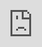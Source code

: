 
## Week 1 Assignment: Flixster

Submitted by: **Isa Escobar**

Estimated time spent: **12** hours spent in total

Deployed Application (optional): [Flixster Deployed Site](https://ileanaescobar.github.io/)

### Application Features

#### CORE FEATURES

- [x] User can view a list of current movies from The Movie Database API as a grid view
  - The grid element should have an id of `movies-grid`
  - Each movie wrapper element should have a class of `movie-card`
- [x] For each movie displayed, user can see the following details:
  - Title - the element should have a class of `movie-title`
  - Image - the `img` element should have a class of `movie-poster`
  - Votes - the element should have a class of `movie-votes`
- [x] User can load more current movies by clicking a button at the bottom of the list
  - The button should have an id of `load-more-movies-btn`.
  - When clicked, the page should not refresh.
  - New movies should simply be added to the bottom
- [x] Allow users to search for movies and display them in a grid view
  - There should be a search input element with an id of `search-input`
  - Users should be able to type into the input
  - When a user hits 'Enter', it should send a search request to the movies API
  - The results from the search should be displayed on the page
  - There should be a close icon with an id of `close-search-btn` that exits the search, clears results, and shows the current movies displayed previously
- [x] Website accounts for basic HTML/CSS accessibility features
- [x] Website should be responsive

#### STRETCH FEATURES

- [x] Deploy website using GitHub Pages. 
- [x] Allow user to view more details about a movie within a popup.
- [x] Improve the user experience through CSS & animation.
- [x] Allow movie video trailers to be played using [embedded YouTube](https://support.google.com/youtube/answer/171780?hl=en)
- [ ] Implement anything else that you can get done to improve the app functionality!

### Walkthrough Video

`TODO://` Add the embedded URL code to your animated app walkthrough below, `<iframe 
src="https://www.loom.com/embed/ca614a1f94d14e0ea1d599e04f255b3f" frameborder="0" 
webkitallowfullscreen mozallowfullscreen allowfullscreen 
style="position: absolute; top: 0; left: 0; width: 100%; height: 100%;">
</iframe>`. Make sure the video or gif actually renders and animates when viewing this README. (🚫 Remove this paragraph after adding walkthrough video)

`ADD_EMBEDDED_CODE_HERE`

### Reflection

* Did the topics discussed in your labs prepare you to complete the assignment? Be specific, which features in your weekly assignment did you feel unprepared to complete?

I thiink that the labs did help me prepeare to complete the assignment given that I had never worked with or learned any javascript,http,or css before. The first lab was the first time I ever used http or css and it taught me how to properly add the elements I wanted and try styling them in the correct way. Specifially I was introduced to using display: flex; which I ended up using in this project. The second lab was extremely useful since it taught me how to use javascript and be able to modify html code. I ended up directly using some of the same techniques, like using innerHTML to update the movie grid. The thid lab was useful because although I habe experience working with API's, I had no idea how to call them with javascript so that formatting I learned entirely from lab 3.

* If you had more time, what would you have done differently? Would you have added additional features? Changed the way your project responded to a particular event, etc.
  
I think I would implement more feature like a search by genre, or a drop down with options to search by, like language, geographic origin, etc. I would also want to add a way for users to give reviews of the movies with comments and post them underneath the movie description.

* Reflect on your project demo, what went well? Were there things that maybe didn't go as planned? Did you notice something that your peer did that you would like to try next time?

Add your response here

### Shout out

I would like to give a shout out to my instructor Phineas who helped me figure out how to use the inspect selector to debug my code and also to my fellow intern Kareem Dacost who was having the same issues I was embeding the videos in the popup and helped me work through it together.
